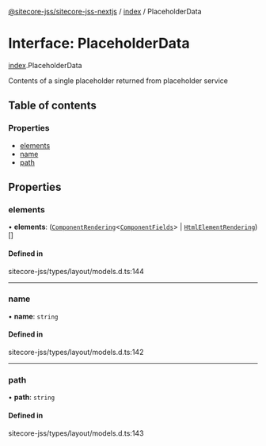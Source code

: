 [@sitecore-jss/sitecore-jss-nextjs](../README.md) / [index](../modules/index.md) / PlaceholderData

# Interface: PlaceholderData

[index](../modules/index.md).PlaceholderData

Contents of a single placeholder returned from placeholder service

## Table of contents

### Properties

- [elements](index.PlaceholderData.md#elements)
- [name](index.PlaceholderData.md#name)
- [path](index.PlaceholderData.md#path)

## Properties

### elements

• **elements**: ([`ComponentRendering`](index.ComponentRendering.md)\<[`ComponentFields`](index.ComponentFields.md)\> \| [`HtmlElementRendering`](index.HtmlElementRendering.md))[]

#### Defined in

sitecore-jss/types/layout/models.d.ts:144

___

### name

• **name**: `string`

#### Defined in

sitecore-jss/types/layout/models.d.ts:142

___

### path

• **path**: `string`

#### Defined in

sitecore-jss/types/layout/models.d.ts:143
